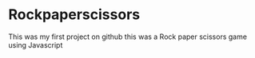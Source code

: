 # Rockpaperscissors
This was my first project on github this was a Rock paper scissors game using Javascript 
